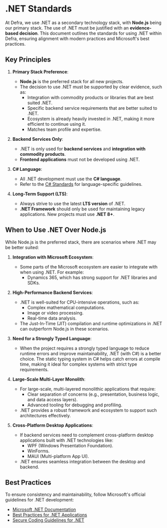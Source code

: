 # .NET Standards

At Defra, we use .NET as a secondary technology stack, with **Node.js** being our primary stack. The use of .NET must be justified with an **evidence-based decision**. This document outlines the standards for using .NET within Defra, ensuring alignment with modern practices and Microsoft's best practices.

## Key Principles

1. **Primary Stack Preference**:
   - **Node.js** is the preferred stack for all new projects.
   - The decision to use .NET must be supported by clear evidence, such as:
     - Integration with commodity products or libraries that are best suited .NET.
     - Specific backend service requirements that are better suited to .NET.
     - Ecosystem is already heavily invested in .NET, making it more efficient to continue using it.
     - Matches team profile and expertise.

2. **Backend Services Only**:
   - .NET is only used for **backend services** and **integration with commodity products**.
   - **Frontend applications** must not be developed using .NET.

3. **C# Language**:
   - All .NET development must use the **C# language**.
   - Refer to the [C# Standards](csharp_coding_standards.md) for language-specific guidelines.

4. **Long-Term Support (LTS)**:
   - Always strive to use the latest **LTS version** of .NET.
   - **.NET Framework** should only be used for maintaining legacy applications. New projects must use **.NET 8+**.

## When to Use .NET Over Node.js

While Node.js is the preferred stack, there are scenarios where .NET may be better suited:

1. **Integration with Microsoft Ecosystem**:
   - Some parts of the Microsoft ecosystem are easier to integrate with when using .NET. For example:
     - Dynamics 365, which has strong support for .NET libraries and SDKs.

2. **High-Performance Backend Services**:
   - .NET is well-suited for CPU-intensive operations, such as:
     - Complex mathematical computations.
     - Image or video processing.
     - Real-time data analysis.
   - The Just-In-Time (JIT) compilation and runtime optimizations in .NET can outperform Node.js in these scenarios.

3. **Need for a Strongly Typed Language**:
   - When the project requires a strongly typed language to reduce runtime errors and improve maintainability, .NET (with C#) is a better choice. The static typing system in C# helps catch errors at compile time, making it ideal for complex systems with strict type requirements.

4. **Large-Scale Multi-Layer Monolith**:
   - For large-scale, multi-layered monolithic applications that require:
     - Clear separation of concerns (e.g., presentation, business logic, and data access layers).
     - Advanced tooling for debugging and profiling.
   - .NET provides a robust framework and ecosystem to support such architectures effectively.

5. **Cross-Platform Desktop Applications**:
   - If backend services need to complement cross-platform desktop applications built with .NET technologies like:
     - WPF (Windows Presentation Foundation).
     - WinForms.
     - MAUI (Multi-platform App UI).
   - .NET ensures seamless integration between the desktop and backend.

## Best Practices

To ensure consistency and maintainability, follow Microsoft's official guidelines for .NET development:
- [Microsoft .NET Documentation](https://learn.microsoft.com/en-us/dotnet/)
- [Best Practices for .NET Applications](https://learn.microsoft.com/en-us/dotnet/architecture/modern-web-apps-azure/)
- [Secure Coding Guidelines for .NET](https://learn.microsoft.com/en-us/dotnet/standard/security/secure-coding-guidelines)
